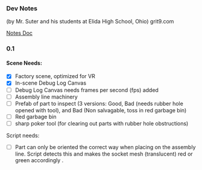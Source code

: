 ### Dev Notes
(by Mr. Suter and his students at Elida High School, Ohio)
grit9.com

[Notes Doc](https://liveelidak12oh-my.sharepoint.com/:w:/g/personal/msuter_elida_k12_oh_us/EX705NHvkHRCrnDKj1j1E0gBt8rSjAtLKTzZAMygS6R7gQ?e=XqfuoU)
### 0.1

#### Scene Needs:

- [x] Factory scene, optimized for VR
- [x] In-scene Debug Log Canvas
- [ ] Debug Log Canvas needs frames per second (fps) added
- [ ] Assembly line machinery
- [ ] Prefab of part to inspect (3 versions: Good, Bad (needs rubber hole opened with tool), and Bad (Non salvagable, toss in red garbage bin)
- [ ] Red garbage bin
- [ ] sharp poker tool (for clearing out parts with rubber hole obstructions)

Script needs:
- [ ] Part can only be oriented the correct way when placing on the assembly line. Script detects this and makes the socket mesh (translucent) red or green accordingly
.
